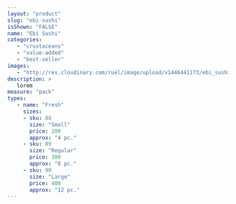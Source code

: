```yaml
---
layout: "product"
slug: "ebi-sushi"
isShown: "FALSE"
name: "Ebi Sushi"
categories:
   - "crustaceans"
   - "value-added"
   - "best-seller"
images:
   - "http://res.cloudinary.com/ruel/image/upload/v1446441173/ebi_sushi_zzcofi.jpg"
description: >
   lorem
measure: "pack"
types: 
   - name: "Fresh"
     sizes: 
     - sku: 88
       size: "Small"
       price: 200
       approx: "4 pc."
     - sku: 89
       size: "Regular"
       price: 300
       approx: "8 pc."
     - sku: 90
       size: "Large"
       price: 400
       approx: "12 pc."
---
```

